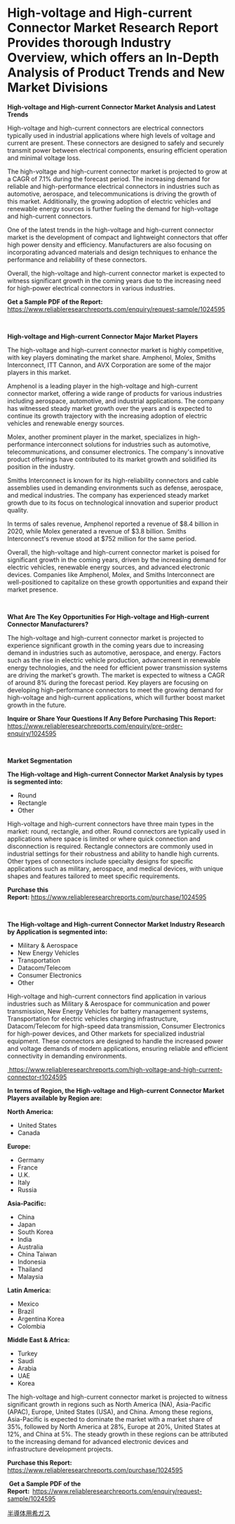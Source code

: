 <p><h1>High-voltage and High-current Connector Market Research Report Provides thorough Industry Overview, which offers an In-Depth Analysis of Product Trends and New Market Divisions</h1></p><p><strong>High-voltage and High-current Connector Market Analysis and Latest Trends</strong></p>
<p><p>High-voltage and high-current connectors are electrical connectors typically used in industrial applications where high levels of voltage and current are present. These connectors are designed to safely and securely transmit power between electrical components, ensuring efficient operation and minimal voltage loss.</p><p>The high-voltage and high-current connector market is projected to grow at a CAGR of 7.1% during the forecast period. The increasing demand for reliable and high-performance electrical connectors in industries such as automotive, aerospace, and telecommunications is driving the growth of this market. Additionally, the growing adoption of electric vehicles and renewable energy sources is further fueling the demand for high-voltage and high-current connectors.</p><p>One of the latest trends in the high-voltage and high-current connector market is the development of compact and lightweight connectors that offer high power density and efficiency. Manufacturers are also focusing on incorporating advanced materials and design techniques to enhance the performance and reliability of these connectors.</p><p>Overall, the high-voltage and high-current connector market is expected to witness significant growth in the coming years due to the increasing need for high-power electrical connectors in various industries.</p></p>
<p><strong>Get a Sample PDF of the Report:&nbsp;</strong> <a href="https://www.reliableresearchreports.com/enquiry/request-sample/1024595">https://www.reliableresearchreports.com/enquiry/request-sample/1024595</a></p>
<p>&nbsp;</p>
<p><strong>High-voltage and High-current Connector Major Market Players</strong></p>
<p><p>The high-voltage and high-current connector market is highly competitive, with key players dominating the market share. Amphenol, Molex, Smiths Interconnect, ITT Cannon, and AVX Corporation are some of the major players in this market.</p><p>Amphenol is a leading player in the high-voltage and high-current connector market, offering a wide range of products for various industries including aerospace, automotive, and industrial applications. The company has witnessed steady market growth over the years and is expected to continue its growth trajectory with the increasing adoption of electric vehicles and renewable energy sources.</p><p>Molex, another prominent player in the market, specializes in high-performance interconnect solutions for industries such as automotive, telecommunications, and consumer electronics. The company's innovative product offerings have contributed to its market growth and solidified its position in the industry.</p><p>Smiths Interconnect is known for its high-reliability connectors and cable assemblies used in demanding environments such as defense, aerospace, and medical industries. The company has experienced steady market growth due to its focus on technological innovation and superior product quality.</p><p>In terms of sales revenue, Amphenol reported a revenue of $8.4 billion in 2020, while Molex generated a revenue of $3.8 billion. Smiths Interconnect's revenue stood at $752 million for the same period.</p><p>Overall, the high-voltage and high-current connector market is poised for significant growth in the coming years, driven by the increasing demand for electric vehicles, renewable energy sources, and advanced electronic devices. Companies like Amphenol, Molex, and Smiths Interconnect are well-positioned to capitalize on these growth opportunities and expand their market presence.</p></p>
<p>&nbsp;</p>
<p><strong>What Are The Key Opportunities For High-voltage and High-current Connector Manufacturers?</strong></p>
<p><p>The high-voltage and high-current connector market is projected to experience significant growth in the coming years due to increasing demand in industries such as automotive, aerospace, and energy. Factors such as the rise in electric vehicle production, advancement in renewable energy technologies, and the need for efficient power transmission systems are driving the market's growth. The market is expected to witness a CAGR of around 8% during the forecast period. Key players are focusing on developing high-performance connectors to meet the growing demand for high-voltage and high-current applications, which will further boost market growth in the future.</p></p>
<p><strong>Inquire or Share Your Questions If Any Before Purchasing This Report:</strong> <a href="https://www.reliableresearchreports.com/enquiry/pre-order-enquiry/1024595">https://www.reliableresearchreports.com/enquiry/pre-order-enquiry/1024595</a></p>
<p>&nbsp;</p>
<p><strong>Market Segmentation</strong></p>
<p><strong>The High-voltage and High-current Connector Market Analysis by types is segmented into:</strong></p>
<p><ul><li>Round</li><li>Rectangle</li><li>Other</li></ul></p>
<p><p>High-voltage and high-current connectors have three main types in the market: round, rectangle, and other. Round connectors are typically used in applications where space is limited or where quick connection and disconnection is required. Rectangle connectors are commonly used in industrial settings for their robustness and ability to handle high currents. Other types of connectors include specialty designs for specific applications such as military, aerospace, and medical devices, with unique shapes and features tailored to meet specific requirements.</p></p>
<p><strong>Purchase this Report:&nbsp;</strong><a href="https://www.reliableresearchreports.com/purchase/1024595">https://www.reliableresearchreports.com/purchase/1024595</a></p>
<p>&nbsp;</p>
<p><strong>The High-voltage and High-current Connector Market Industry Research by Application is segmented into:</strong></p>
<p><ul><li>Military & Aerospace</li><li>New Energy Vehicles</li><li>Transportation</li><li>Datacom/Telecom</li><li>Consumer Electronics</li><li>Other</li></ul></p>
<p><p>High-voltage and high-current connectors find application in various industries such as Military & Aerospace for communication and power transmission, New Energy Vehicles for battery management systems, Transportation for electric vehicles charging infrastructure, Datacom/Telecom for high-speed data transmission, Consumer Electronics for high-power devices, and Other markets for specialized industrial equipment. These connectors are designed to handle the increased power and voltage demands of modern applications, ensuring reliable and efficient connectivity in demanding environments.</p></p>
<p><a href="https://www.reliableresearchreports.com/high-voltage-and-high-current-connector-r1024595">&nbsp;https://www.reliableresearchreports.com/high-voltage-and-high-current-connector-r1024595</a></p>
<p><strong>In terms of Region, the High-voltage and High-current Connector Market Players available by Region are:</strong></p>
<p>
    <p> <strong> North America: </strong>
        <ul>
            <li>United States</li>
            <li>Canada</li>
        </ul>
        </p> 
    <p> <strong> Europe: </strong>
        <ul>
            <li>Germany</li>
            <li>France</li>
            <li>U.K.</li>
            <li>Italy</li>
            <li>Russia</li>
        </ul>
        </p> 
    <p> <strong> Asia-Pacific: </strong>
        <ul>
            <li>China</li>
            <li>Japan</li>
            <li>South Korea</li>
            <li>India</li>
            <li>Australia</li>
            <li>China Taiwan</li>
            <li>Indonesia</li>
            <li>Thailand</li>
            <li>Malaysia</li>
        </ul>
        </p> 
    <p> <strong> Latin America: </strong>
        <ul>
            <li>Mexico</li>
            <li>Brazil</li>
            <li>Argentina Korea</li>
            <li>Colombia</li>
        </ul>
        </p> 
    <p> <strong> Middle East & Africa: </strong>
        <ul>
            <li>Turkey</li>
            <li>Saudi</li>
            <li>Arabia</li>
            <li>UAE</li>
            <li>Korea</li>
        </ul>
    </p>
    </p>
<p><p>The high-voltage and high-current connector market is projected to witness significant growth in regions such as North America (NA), Asia-Pacific (APAC), Europe, United States (USA), and China. Among these regions, Asia-Pacific is expected to dominate the market with a market share of 35%, followed by North America at 28%, Europe at 20%, United States at 12%, and China at 5%. The steady growth in these regions can be attributed to the increasing demand for advanced electronic devices and infrastructure development projects.</p></p>
<p><strong>Purchase this Report: </strong><a href="https://www.reliableresearchreports.com/purchase/1024595">https://www.reliableresearchreports.com/purchase/1024595</a></p>
<p>&nbsp;<strong>Get a Sample PDF of the Report:&nbsp;&nbsp;</strong><a href="https://www.reliableresearchreports.com/enquiry/request-sample/1024595">https://www.reliableresearchreports.com/enquiry/request-sample/1024595</a></p>
<p><strong></strong></p>
<p><p><a href="https://medium.com/@estasprer20231/%E5%8D%8A%E5%B0%8E%E4%BD%93%E7%94%A8%E3%83%AC%E3%82%A2%E3%82%AC%E3%82%B9%E5%B8%82%E5%A0%B4%E3%81%AE%E8%A6%8F%E6%A8%A1%E3%81%A8%E3%82%B7%E3%82%A7%E3%82%A2%E5%88%86%E6%9E%90-%E6%88%90%E9%95%B7%E3%83%88%E3%83%AC%E3%83%B3%E3%83%89%E3%81%A8%E4%BA%88%E6%B8%AC-2024%E5%B9%B4-2031%E5%B9%B4-28e816e7f815">半導体用希ガス</a></p></p>